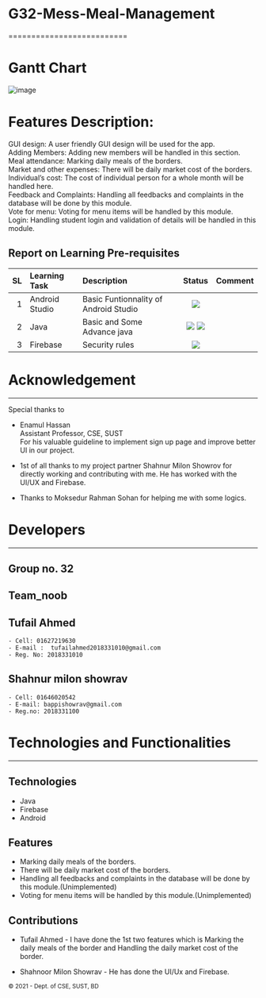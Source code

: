 # G32-Mess-Meal-Management
==========================

Gantt Chart
============

![image](https://user-images.githubusercontent.com/77431968/117703428-74351980-b1eb-11eb-9b97-56bdac9d7733.png)<br>

Features Description:
=====================

GUI design:  A user friendly GUI design will be used for the app.<br>
Adding Members: Adding new members will be handled in this section.<br>
Meal attendance: Marking daily meals of the borders.<br>
Market and other expenses:  There will be daily market cost of the borders.<br>
Individual’s cost: The cost of individual person for a whole month will be handled here. <br>
Feedback and Complaints: Handling all feedbacks and complaints in the database will be done by this module.<br>
Vote for menu: Voting for menu items will be handled by this module.<br>
Login: Handling student login and validation of details will be handled in this module.<br>

Report on Learning Pre-requisites
----------------------------------

SL | Learning Task | Description | Status | Comment |
--:|:--------------|:------------|:------:|---------|
1  | Android Studio | Basic Funtionnality of Android Studio| ![](https://img.shields.io/badge/Android%20Studio-Leaning%20-green) ||
2  | Java | Basic and Some Advance java |![](https://img.shields.io/badge/Basic-Learned-green) ![](https://img.shields.io/badge/Advance-Leaning%20-yellow) ||
3  |Firebase| Security rules| ![](https://img.shields.io/badge/Firebase-Will%20start-red) ||

 # Acknowledgement
 -------------------
  Special thanks to 
 - Enamul Hassan\
Assistant Professor, CSE, SUST\
For his valuable guideline to implement sign up page and improve better UI in our project.

 - 1st of all thanks to my project partner Shahnur Milon Showrov for directly working and contributing with me. He has worked with the UI/UX and      Firebase.
 - Thanks to Moksedur Rahman Sohan for helping me with some logics.
 

 # Developers
 --------------
 ## Group no. 32
 ## Team_noob
 
 ## Tufail Ahmed
    - Cell: 01627219630
    - E-mail :  tufailahmed2018331010@gmail.com
    - Reg. No: 2018331010
    
 ## Shahnur milon showrav
    - Cell: 01646020542
    - E-mail: bappishowrav@gmail.com
    - Reg.no: 2018331100
    
    
 
 # Technologies and Functionalities
 ------------------------------------
 ## Technologies
 - Java
 - Firebase
 - Android
 
 ## Features
 
 - Marking daily meals of the borders.
 - There will be daily market cost of the borders.
 - Handling all feedbacks and complaints in the database will be done by this module.(Unimplemented)
 - Voting for menu items will be handled by this module.(Unimplemented)

## Contributions
  
 - Tufail Ahmed - I have done the 1st two features which is Marking the daily meals of the border and Handling the daily market cost of the border.
 
 - Shahnoor Milon Showrav - He has done the UI/Ux and Firebase.


<small>&copy; 2021 - Dept. of CSE, SUST, BD</small>
 
 
 
 

